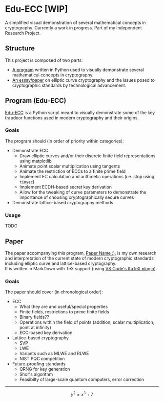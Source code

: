 # Edu-ECC [WIP]

A simplified visual demonstration of several mathematical concepts in cryptography. Currently a work in progress. Part of my Independent Research Project. <!-- 1x -->


## Structure

This project is composed of two parts:
- [A program](#program-edu-ecc) written in Python used to visually demonstrate several mathematical concepts in cryptography. <!-- 2x -->
- [An essay/paper](#paper) <!-- FIX: essay or paper? --> on elliptic curve cryptography and the issues posed to cryptographic standards by technological advancement.


## Program (Edu-ECC)

[Edu-ECC](src/main.py) is a Python script meant to visually demonstrate some of the key trapdoor functions used in modern cryptography and their origins. <!-- 3x... -->
<!-- TODO: DRY -->

### Goals
The program should (in order of priority within categories):
- Demonstrate ECC
    - Draw elliptic curves and/or their discrete finite field representations using matplotlib
    - Animate point scalar multiplication using tangents
    - Animate the restriction of ECCs to a finite prime field
    - Implement EC calculation and arithmetic operations (i.e. stop using `tinyec`)
    - Implement ECDH-based secret key derivation
    - Allow for the tweaking of curve parameters to demonstrate the importance of choosing cryptographically secure curves
- Demonstrate lattice-based cryptography methods

### Usage
TODO <!-- instructions -->


## Paper

The paper accompanying this program, [Paper Name :)](./utils/paperName.md), is my own research and interpretation of the current state of modern cryptographic standards including elliptic curve and lattice-based cryptography.  
It is written in MarkDown with TeX support (using [VS Code's KaTeX plugin](https://github.com/microsoft/vscode-markdown-it-katex)). <!-- REMEMBER to export to PDF or something w pandoc -->

### Goals
The paper should cover (in chronological <!-- chronological?? --> order):
- ECC
    - What they are and useful/special properties
    - Finite fields, restrictions to prime finite fields
    - Binary fields??
    - Operations within the field of points (addition, scalar multiplication, point at infinity)
    - ECC-based key derivation
- Lattice-based cryptography
    - SVP
    - LWE
    - Variants such as MLWE and RLWE
    - NIST PQC competition
- Future-proofing standards
    - QRNG for key generation
    - Shor's algorithm
    - Feasibilty of large-scale quantum computers, error correction

---

$$  y^2 = x^3 + 7  $$